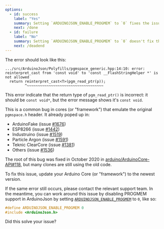 ```yaml
---
options:
  - id: success
    label: "Yes"
    summary: Setting `ARDUINOJSON_ENABLE_PROGMEM` to `0` fixes the issue
    next: /done
  - id: failure
    label: "No"
    summary: Setting `ARDUINOJSON_ENABLE_PROGMEM` to `0` doesn't fix the issue
    next: /deadend
---
```



The error should look like this:

```text
.../src/ArduinoJson/Polyfills/pgmspace_generic.hpp:14:10: error: reinterpret_cast from 'const void' to 'const __FlashStringHelper *' is not allowed
  return reinterpret_cast<T>(pgm_read_ptr(p));
         ^~~~~~~~~~~~~~~~~~~~~~~~~~~~~~~~~~~~
```

This error indicate that the return type of `pgm_read_ptr()` is incorrect: it should be `const void*`, but the error message shows it's `const void`.

This is a common bug in cores (or "framework") that emulate the original `pgmspace.h` header.
It already poped up in:

* ArduinoFake (issue [#1676](https://github.com/bblanchon/ArduinoJson/issues/1676))
* ESP8266 (issue [#1442](https://github.com/bblanchon/ArduinoJson/issues/1442))
* Industruino (issue [#1519](https://github.com/bblanchon/ArduinoJson/issues/1519))
* Particle Argon (issue [#1591](https://github.com/bblanchon/ArduinoJson/issues/1591))
* Teknic ClearCore (issue [#1381](https://github.com/bblanchon/ArduinoJson/issues/1381))
* Others (issue [#1536](https://github.com/bblanchon/ArduinoJson/issues/1536))

The root of this bug was fixed in October 2020 in [arduino/ArduinoCore-API#118](https://github.com/arduino/ArduinoCore-API/pull/118), but many clones are still using the old code.

To fix this issue, update your Arduino Core (or "framework") to the newest version.  

If the same error still occurs, please contact the relevant support team.
In the meantime, you can work around this issue by disabling PROGMEM support in ArduinoJson by setting [`ARDUINOJSON_ENABLE_PROGMEM`](/v6/api/config/enable_progmem/) to&nbsp;`0`, like so:

```c++
#define ARDUINOJSON_ENABLE_PROGMEM 0
#include <ArduinoJson.h>
```

Did this solve your issue?
